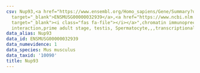 ```yaml
---
csv: Nup93,<a href="https://www.ensembl.org/Homo_sapiens/Gene/Summary?db=core;g=ENSMUSG00000032939"
  target="_blank">ENSMUSG00000032939</a>,<a href="https://www.ncbi.nlm.nih.gov/pubmed/25450459"
  target="_blank"><i class="fas fa-file"></i></a>",chromatin immunoprecipitation assay,direct
  interaction,prime adult stage, testis, Spermatocyte,,,transcriptional regulation,
data_alias: Nup93
data_id: ENSMUSG00000032939
data_numevidence: 1
data_species: Mus musculus
data_taxid: '10090'
title: Nup93
---
```

